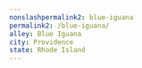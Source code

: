 ```yaml
---
﻿nonslashpermalink2: blue-iguana
permalink2: /blue-iguana/
alley: Blue Iguana
city: Providence
state: Rhode Island
---
```

